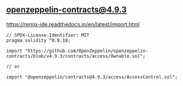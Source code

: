 ## openzeppelin-contracts@4.9.3

https://remix-ide.readthedocs.io/en/latest/import.html

```solidity
// SPDX-License-Identifier: MIT
pragma solidity ^0.8.18;

import "https://github.com/OpenZeppelin/openzeppelin-contracts/blob/v4.9.3/contracts/access/Ownable.sol";

// or

import "@openzeppelin/contracts@4.9.3/access/AccessControl.sol";

```
